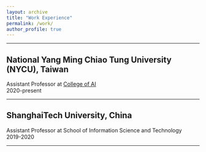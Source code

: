 ```yaml
---
layout: archive
title: "Work Experience"
permalink: /work/
author_profile: true
---
```


<hr>

<h2>National Yang Ming Chiao Tung University (NYCU), Taiwan</h2>
<p>Assistant Professor at <a href="https://ai.nycu.edu.tw/en/">College of AI</a><br>
2020-present</p>

<hr>

<h2>ShanghaiTech University, China</h2>
<p>Assistant Professor at School of Information Science and Technology<br>
2019-2020</p>

<hr>